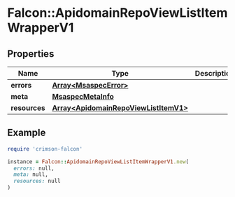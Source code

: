 # Falcon::ApidomainRepoViewListItemWrapperV1

## Properties

| Name | Type | Description | Notes |
| ---- | ---- | ----------- | ----- |
| **errors** | [**Array&lt;MsaspecError&gt;**](MsaspecError.md) |  |  |
| **meta** | [**MsaspecMetaInfo**](MsaspecMetaInfo.md) |  |  |
| **resources** | [**Array&lt;ApidomainRepoViewListItemV1&gt;**](ApidomainRepoViewListItemV1.md) |  |  |

## Example

```ruby
require 'crimson-falcon'

instance = Falcon::ApidomainRepoViewListItemWrapperV1.new(
  errors: null,
  meta: null,
  resources: null
)
```

